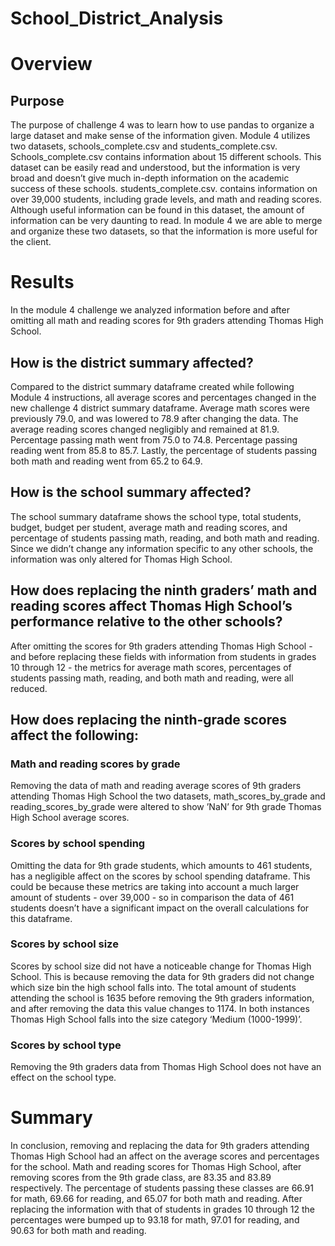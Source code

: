 # School_District_Analysis
# Overview 
## Purpose
The purpose of challenge 4 was to learn how to use pandas to organize a large dataset and make sense of the information given. Module 4 utilizes two datasets, schools_complete.csv and students_complete.csv. 
Schools_complete.csv contains information about 15 different schools. This dataset can be easily read and understood, but the information is very broad and doesn’t give much in-depth information on the academic success of these schools. students_complete.csv. contains information on over 39,000 students, including grade levels, and math and reading scores. Although useful information can be found in this dataset, the amount of information can be very daunting to read. In module 4 we are able to merge and organize these two datasets, so that the information is more useful for the client. 

# Results
In the module 4 challenge we analyzed information before and after omitting all math and reading scores for 9th graders attending Thomas High School. 
## How is the district summary affected?
Compared to the district summary dataframe created while following Module 4 instructions, all average scores and percentages changed in the new challenge 4 district summary dataframe. Average math scores were previously 79.0, and was lowered to 78.9 after changing the data. The average reading scores changed negligibly and remained at 81.9. Percentage passing math went from 75.0 to 74.8. Percentage passing reading went from 85.8 to 85.7. Lastly, the percentage of students passing both math and reading went from 65.2 to 64.9. 
## How is the school summary affected?
The school summary dataframe shows the school type, total students, budget, budget per student, average math and reading scores, and percentage of students passing math, reading, and both math and reading. Since we didn’t change any information specific to any other schools, the information was only altered for Thomas High School. 
## How does replacing the ninth graders’ math and reading scores affect Thomas High School’s performance relative to the other schools?
After omitting the scores for 9th graders attending Thomas High School - and before replacing these fields with information from students in grades 10 through 12 - the metrics for average math scores, percentages of students passing math, reading, and both math and reading, were all reduced. 
## How does replacing the ninth-grade scores affect the following:
### Math and reading scores by grade
Removing the data of math and reading average scores of 9th graders attending Thomas High School the two datasets, math_scores_by_grade and reading_scores_by_grade were altered to show ’NaN’ for 9th grade Thomas High School average scores. 
### Scores by school spending
Omitting the data for 9th grade students, which amounts to 461 students, has a negligible affect on the scores by school spending dataframe. This could be because these metrics are taking into account a much larger amount of students - over 39,000 - so in comparison the data of 461 students doesn’t have a significant impact on the overall calculations for this dataframe. 
### Scores by school size
Scores by school size did not have a noticeable change for Thomas High School. This is because removing the data for 9th graders did not change which size bin the high school falls into. The total amount of students attending the school is 1635 before removing the 9th graders information, and after removing the data this value changes to 1174. In both instances Thomas High School falls into the size category ‘Medium (1000-1999)’. 
### Scores by school type
Removing the 9th graders data from Thomas High School does not have an effect on the school type. 

# Summary 
In conclusion, removing and replacing the data for 9th graders attending Thomas High School had an affect on the average scores and percentages for the school. Math and reading scores for Thomas High School, after removing scores from the 9th grade class, are 83.35 and 83.89 respectively. The percentage of students passing these classes are 66.91 for math, 69.66 for reading, and 65.07 for both math and reading. 
After replacing the information with that of students in grades 10 through 12 the percentages were bumped up to 93.18 for math, 97.01 for reading, and 90.63 for both math and reading. 
